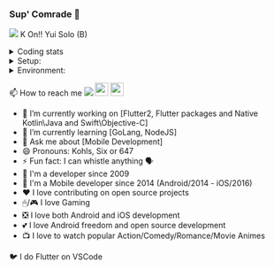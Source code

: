 ### Sup' Comrade 👋

[![](https://img.youtube.com/vi/qJ3x0JOkFhk/0.jpg)](https://www.youtube.com/watch?v=qJ3x0JOkFhk)
K On!! Yui Solo (B)

<details> <summary> Coding stats </summary>
        <table> 
                <img src="https://github-readme-stats.vercel.app/api/top-langs/?username=KohlsAdrian&hide=html&layout=compact&&bg_color=30,e96443,904e95&title_color=fff&text_color=fff" width="400px">
        </table>
</details>

<details> <summary> Setup: </summary>
        Mac Mini 2020: 
                (512GB/16GB) - Apple M1 - Latest Stable OS
        
        MacBook Pro 2020: 
                (1TB/16GB) - Core i5 - Latest Stable OS

        iPhone 13:
                (128GB) - Latest Stable OS
        
        Xiaomi Redmi 10:
                (128GB) Latest Stable OS

        iPad Pro 2021: 
                120Hz - (128GB/8GB) - M1 - Latest Stable OS

        Samsung 34":
                165hz - DisplayPort - (3440x1440)
        
        ASUS 24":
                144hz - HDMI - (1920x1080)
        
        Mouse:
                HyperX - PULSEFIRE DART
        
        Keyboard:
                Apple Magic Keyboard 2 (Physical: Spanish Layout/Digital: U.S. International - PC)
        
        Headphones:     
                SONY - WH 1000XM4
        
</details>

<details> <summary> Environment: </summary>
        
       VSCode: 
                Latest Stable
                
       XCode:
                (Swift/Objective-C) Latest Stable
                
       Android Studio:
                Latest Stable,
                Kotlin Latest Stable
                
       Flutter: 
                Latest Stable, 
                Latest Master, 
                terminal: flutter, flutter_master
                
       Dart: 
                Latest Stable
                
       Homebrew:
                Latest Stable
                
       Cocoapods: 
                Latest Stable
        
</details>

📫 How to reach me 
<a href="http://linkedin.com/in/adriankohls/"><img src="https://github.com/paulrobertlloyd/socialmediaicons/blob/main/linkedin-24x24.png"></img></a> 
<a href="https://pub.dev/publishers/adriankohls.app/packages"><img src="https://avatars.githubusercontent.com/u/1609975?s=200&v=4" width="24"></img></a> 
<a href="https://instagram.com/kohlsadrian"><img src="https://upload.wikimedia.org/wikipedia/commons/thumb/a/a5/Instagram_icon.png/600px-Instagram_icon.png?20200512141346" width="24"></img></a> 
 
- 🔭 I’m currently working on [Flutter2, Flutter packages and Native Kotlin\Java and Swift\Objective-C]
- 🌱 I’m currently learning [GoLang, NodeJS]
- 💬 Ask me about [Mobile Development]
- 😄 Pronouns: Kohls, Six or 647
- ⚡ Fun fact: I can whistle anything 🗣
- 🤖 I'm a developer since 2009
- 📲 I'm a Mobile developer since 2014 (Android/2014 - iOS/2016)
- ❤️ I love contributing on open source projects
- 🖱/🎮 I love Gaming
- ❎ I love both Android and iOS development
- 💕 I love Android freedom and open source development
- 📺 I love to watch popular Action/Comedy/Romance/Movie Animes

🐦 I do Flutter on VSCode
